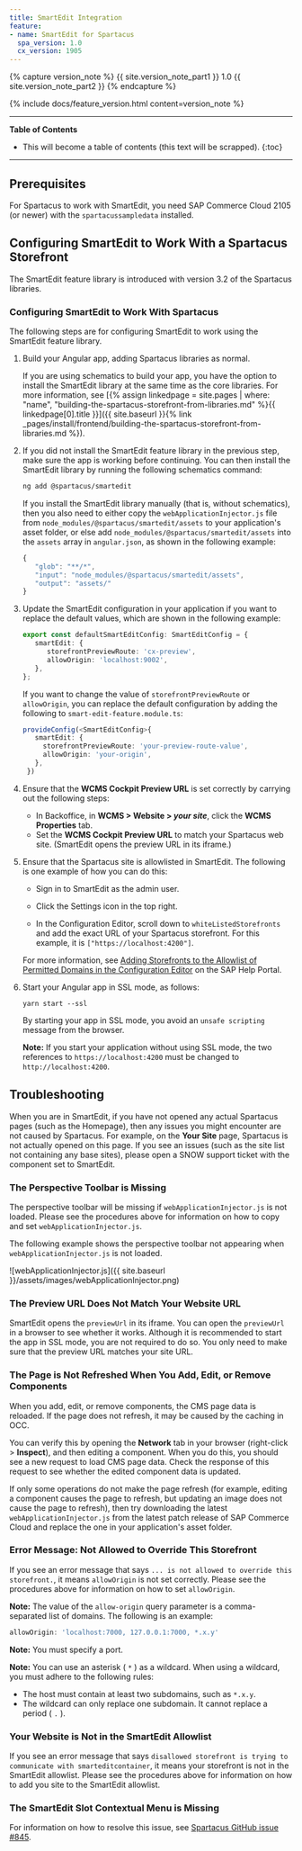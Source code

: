 ```yaml
---
title: SmartEdit Integration
feature:
- name: SmartEdit for Spartacus
  spa_version: 1.0
  cx_version: 1905
---
```


{% capture version_note %}
{{ site.version_note_part1 }} 1.0 {{ site.version_note_part2 }}
{% endcapture %}

{% include docs/feature_version.html content=version_note %}

***

**Table of Contents**

- This will become a table of contents (this text will be scrapped).
{:toc}

***

## Prerequisites

For Spartacus to work with SmartEdit, you need SAP Commerce Cloud 2105 (or newer) with the `spartacussampledata` installed.

## Configuring SmartEdit to Work With a Spartacus Storefront

The SmartEdit feature library is introduced with version 3.2 of the Spartacus libraries.

### Configuring SmartEdit to Work With Spartacus

The following steps are for configuring SmartEdit to work using the SmartEdit feature library.

1. Build your Angular app, adding Spartacus libraries as normal.

   If you are using schematics to build your app, you have the option to install the SmartEdit library at the same time as the core libraries. For more information, see [{% assign linkedpage = site.pages | where: "name", "building-the-spartacus-storefront-from-libraries.md" %}{{ linkedpage[0].title }}]({{ site.baseurl }}{% link _pages/install/frontend/building-the-spartacus-storefront-from-libraries.md %}).

1. If you did not install the SmartEdit feature library in the previous step, make sure the app is working before continuing. You can then install the SmartEdit library by running the following schematics command:

   ```bash
   ng add @spartacus/smartedit
   ```

   If you install the SmartEdit library manually (that is, without schematics), then you also need to either copy the `webApplicationInjector.js` file from `node_modules/@spartacus/smartedit/assets` to your application's asset folder, or else add `node_modules/@spartacus/smartedit/assets` into the `assets` array in `angular.json`, as shown in the following example:

   ```ts
   {
      "glob": "**/*",
      "input": "node_modules/@spartacus/smartedit/assets",
      "output": "assets/"
   }
   ```

1. Update the SmartEdit configuration in your application if you want to replace the default values, which are shown in the following example:

   ```ts
   export const defaultSmartEditConfig: SmartEditConfig = {
      smartEdit: {
         storefrontPreviewRoute: 'cx-preview',
         allowOrigin: 'localhost:9002',
      },
   };
   ```

   If you want to change the value of `storefrontPreviewRoute` or `allowOrigin`, you can replace the default configuration by adding the following to `smart-edit-feature.module.ts`:

   ```ts
   provideConfig(<SmartEditConfig>{
      smartEdit: {
        storefrontPreviewRoute: 'your-preview-route-value',
        allowOrigin: 'your-origin',
      },
    })
   ```

1. Ensure that the **WCMS Cockpit Preview URL** is set correctly by carrying out the following steps:

   - In Backoffice, in **WCMS > Website > *your site***, click the **WCMS Properties** tab.
   - Set the **WCMS Cockpit Preview URL** to match your Spartacus web site. (SmartEdit opens the preview URL in its iframe.)

1. Ensure that the Spartacus site is allowlisted in SmartEdit. The following is one example of how you can do this:

   - Sign in to SmartEdit as the admin user.
  
   - Click the Settings icon in the top right.
  
   - In the Configuration Editor, scroll down to `whiteListedStorefronts` and add the exact URL of your Spartacus storefront. For this example, it is `["https://localhost:4200"]`.

   For more information, see [Adding Storefronts to the Allowlist of Permitted Domains in the Configuration Editor](https://help.sap.com/viewer/9d346683b0084da2938be8a285c0c27a/latest/en-US/e954737efc4d4d72b090d7e27b005191.html) on the SAP Help Portal.
  
1. Start your Angular app in SSL mode, as follows:

   ```plaintext
   yarn start --ssl
   ```

   By starting your app in SSL mode, you avoid an `unsafe scripting` message from the browser.

   **Note:** If you start your application without using SSL mode, the two references to `https://localhost:4200` must be changed to `http://localhost:4200`.

## Troubleshooting

When you are in SmartEdit, if you have not opened any actual Spartacus pages (such as the Homepage), then any issues you might encounter are not caused by Spartacus. For example, on the **Your Site** page, Spartacus is not actually opened on this page. If you see an issues (such as the site list not containing any base sites), please open a SNOW support ticket with the component set to SmartEdit.

### The Perspective Toolbar is Missing

The perspective toolbar will be missing if `webApplicationInjector.js` is not loaded. Please see the procedures above for information on how to copy and set `webApplicationInjector.js`.

The following example shows the perspective toolbar not appearing when `webApplicationInjector.js` is not loaded.

![webApplicationInjector.js]({{ site.baseurl }}/assets/images/webApplicationInjector.png)

### The Preview URL Does Not Match Your Website URL

SmartEdit opens the `previewUrl` in its iframe. You can open the `previewUrl` in a browser to see whether it works. Although it is recommended to start the app in SSL mode, you are not required to do so. You only need to make sure that the preview URL matches your site URL.

### The Page is Not Refreshed When You Add, Edit, or Remove Components

When you add, edit, or remove components, the CMS page data is reloaded. If the page does not refresh, it may be caused by the caching in OCC.

You can verify this by opening the **Network** tab in your browser (right-click > **Inspect**), and then editing a component. When you do this, you should see a new request to load CMS page data. Check the response of this request to see whether the edited component data is updated.

If only some operations do not make the page refresh (for example, editing a component causes the page to refresh, but updating an image does not cause the page to refresh), then try downloading the latest `webApplicationInjector.js` from the latest patch release of SAP Commerce Cloud and replace the one in your application's asset folder.

### Error Message: Not Allowed to Override This Storefront

If you see an error message that says `... is not allowed to override this storefront.`, it means `allowOrigin` is not set correctly. Please see the procedures above for information on how to set `allowOrigin`.

**Note:** The value of the `allow-origin` query parameter is a comma-separated list of domains. The following is an example:

   ```ts
   allowOrigin: 'localhost:7000, 127.0.0.1:7000, *.x.y'
   ```

**Note:** You must specify a port.

**Note:** You can use an asterisk ( `*` ) as a wildcard. When using a wildcard, you must adhere to the following rules:

- The host must contain at least two subdomains, such as `*.x.y`.
- The wildcard can only replace one subdomain. It cannot replace a period ( `.` ).

### Your Website is Not in the SmartEdit Allowlist

If you see an error message that says `disallowed storefront is trying to communicate with smarteditcontainer`, it means your storefront is not in the SmartEdit allowlist. Please see the procedures above for information on how to add you site to the SmartEdit allowlist.

### The SmartEdit Slot Contextual Menu is Missing

For information on how to resolve this issue, see [Spartacus GitHub issue #845](https://github.com/SAP/spartacus/issues/845).
